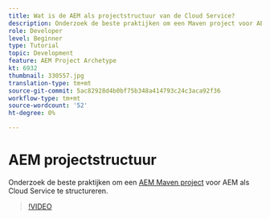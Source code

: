 ```yaml
---
title: Wat is de AEM als projectstructuur van de Cloud Service?
description: Onderzoek de beste praktijken om een Maven project voor AEM als Cloud Service te structureren.
role: Developer
level: Beginner
type: Tutorial
topic: Development
feature: AEM Project Archetype
kt: 6932
thumbnail: 330557.jpg
translation-type: tm+mt
source-git-commit: 5ac82928d4b0bf75b348a414793c24c3aca92f36
workflow-type: tm+mt
source-wordcount: '52'
ht-degree: 0%

---
```



# AEM projectstructuur

Onderzoek de beste praktijken om een [AEM Maven project](https://experienceleague.adobe.com/docs/experience-manager-cloud-service/implementing/developing/aem-project-content-package-structure.html#developing) voor AEM als Cloud Service te structureren.

>[!VIDEO](https://video.tv.adobe.com/v/330557/?quality=12&learn=on)